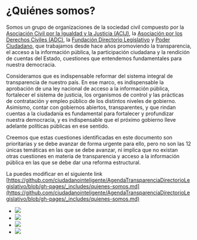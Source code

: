 
# ¿Quiénes somos?

Somos un grupo de organizaciones de la sociedad civil compuesto por la  [Asociación Civil por la Igualdad y la Justicia (ACIJ)](http://www.acij.org.ar), la [Asociación por los Derechos Civiles (ADC)](http://www.adc.org.ar), la [Fundación Directorio Legislativo](http://www.directoriolegislativo.org) y [Poder Ciudadano](http://www.poderciudadano.org), que trabajamos desde hace años promoviendo la transparencia, el acceso a la información pública, la participación ciudadana y la rendición de cuentas del Estado, cuestiones que entendemos fundamentales para nuestra democracia.

Consideramos que es indispensable reformar del sistema integral de transparencia de nuestro país. En ese marco, es indispensable la aprobación de una ley nacional de acceso a la información pública, fortalecer el sistema de justicia, los organismos de control y las prácticas de contratación y empleo público de los distintos niveles de gobierno. Asimismo, contar con gobiernos abiertos, transparentes, y que rindan cuentas a la ciudadanía es fundamental para fortalecer y profundizar nuestra democracia, y es indispensable que el próximo gobierno lleve adelante políticas públicas en ese sentido. 

Creemos que estas cuestiones identificadas en este documento son prioritarias y se debe avanzar de forma urgente para ello, pero no son las 12 únicas temáticas en las que se debe avanzar, ni implica que no existan otras cuestiones en materia de transparencia y acceso a la información pública en las que se debe dar una reforma estructural.



La puedes modificar en el siguiente link [https://github.com/ciudadanointeligente/AgendaTransparenciaDirectorioLegislativo/blob/gh-pages/_includes/quienes-somos.md](https://github.com/ciudadanointeligente/AgendaTransparenciaDirectorioLegislativo/blob/gh-pages/_includes/quienes-somos.md)

<ul class="list-inline">
	<li><img src="{{ site.baseurl }}/img/logos-ata/ACIJ_logo.jpg"></li>
	<li><img src="{{ site.baseurl }}/img/logos-ata/ADC_logo.jpg"></li>
	<li><img src="{{ site.baseurl }}/img/logos-ata/FDL_logo.PNG"></li>
	<li><img src="{{ site.baseurl }}/img/logos-ata/PC_logo.jpg"></li>
</ul>
